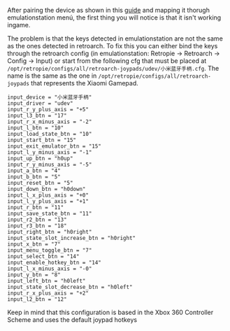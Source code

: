 After pairing the device as shown in this [guide](https://github.com/retropie/retropie-setup/wiki/Setting-up-a-Bluetooth-controller) and mapping it thorugh emulationstation menú, the first thing you will notice is that it isn't working ingame.

The problem is that the keys detected in emulationstation are not the same as the ones detected in retroarch. To fix this you can either bind the keys through the retroarch config (in emulationstation: Retropie -> Retroarch -> Config -> Input) or start from the following cfg that must be placed at `/opt/retropie/configs/all/retroarch-joypads/udev/小米蓝牙手柄.cfg`. The name is the same as the one in `/opt/retropie/configs/all/retroarch-joypads` that represents the Xiaomi Gamepad.

```
input_device = "小米蓝牙手柄"
input_driver = "udev"
input_r_y_plus_axis = "+5"
input_l3_btn = "17"
input_r_x_minus_axis = "-2"
input_l_btn = "10"
input_load_state_btn = "10"
input_start_btn = "15"
input_exit_emulator_btn = "15"
input_l_y_minus_axis = "-1"
input_up_btn = "h0up"
input_r_y_minus_axis = "-5"
input_a_btn = "4"
input_b_btn = "5"
input_reset_btn = "5"
input_down_btn = "h0down"
input_l_x_plus_axis = "+0"
input_l_y_plus_axis = "+1"
input_r_btn = "11"
input_save_state_btn = "11"
input_r2_btn = "13"
input_r3_btn = "18"
input_right_btn = "h0right"
input_state_slot_increase_btn = "h0right"
input_x_btn = "7"
input_menu_toggle_btn = "7"
input_select_btn = "14"
input_enable_hotkey_btn = "14"
input_l_x_minus_axis = "-0"
input_y_btn = "8"
input_left_btn = "h0left"
input_state_slot_decrease_btn = "h0left"
input_r_x_plus_axis = "+2"
input_l2_btn = "12"
```

Keep in mind that this configuration is based in the Xbox 360 Controller Scheme and uses the default joypad hotkeys
